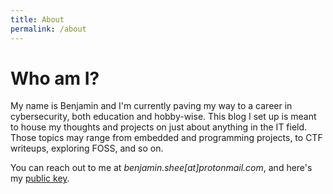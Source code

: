 ```yaml
---
title: About
permalink: /about
---
```


# Who am I?
My name is Benjamin and I'm currently paving my way to a career in cybersecurity, both education and hobby-wise. This blog I set up is meant to house my thoughts and projects on just about anything in the IT field. Those topics may range from embedded and programming projects, to CTF writeups, exploring FOSS, and so on.

You can reach out to me at *benjamin.shee[at]protonmail.com*, and here's my [public key](https://raw.githubusercontent.com/eehs/eehs.github.io/main/assets/public.asc).
